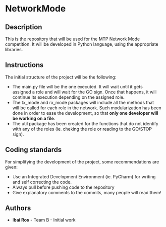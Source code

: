 # NetworkMode

## Description
This is the repository that will be used for the MTP Network Mode competition. It will be developed in Python language, using the appropriate libraries.

## Instructions
The initial structure of the project will be the following:

  * The main.py file will be the one executed. It will wait until it gets assigned a role and will wait for the GO sign. Once that happens, it will continue its execution depending on the assigned role.
  * The tx_mode and rx_mode packages will include all the methods that will be called for each role in the network. Such modularization has been done in order to ease the development, so that **only one developer will be working on a file**.
  * The util package has been created for the functions that do not identify with any of the roles (ie. cheking the role or reading to the GO/STOP sign).

## Coding standards
For simplifying the development of the project, some recommendations are given:

  * Use an Integrated Development Environment (ie. PyCharm) for writing and self correcting the code.
  * Always pull before pushing code to the repository
  * Give explanatory comments to the commits, many people will read them!
  
## Authors
  * **Ibai Ros** - Team B - Initial work
